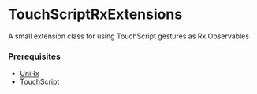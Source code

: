 # TouchScriptRxExtensions

A small extension class for using TouchScript gestures as Rx Observables

### Prerequisites

* [UniRx]()
* [TouchScript]()
